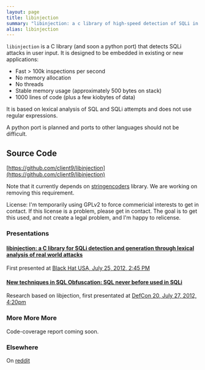 ```yaml
---
layout: page
title: libinjection
summary: "libinjection: a c library of high-speed detection of SQLi in user input"
alias: libinjection
---
```


`libinjection` is a C library (and soon a python port) that detects
SQLi attacks in user input.  It is designed to be embedded in existing
or new applications:

* Fast > 100k inspections per second
* No memory allocation
* No threads
* Stable memory usage (approximately 500 bytes on stack)
* 1000 lines of code (plus a few kiobytes of data)

It is based on lexical analysis of SQL and SQLi attempts and does not
use regular expressions.

A python port is planned and ports to other languages should not be difficult.

## Source Code ##

[https://github.com/client9/libinjection](https://github.com/client9/libinjection)

Note that it currently depends on [stringencoders](stringencoders/)
library.  We are working on removing this requirement.

License: I'm temporarily using GPLv2 to force commericial interests to
get in contact.  If this license is a problem, please get in contact.
The goal is to get this used, and not create a legal problem, and I'm
happy to relicense.

### Presentations ###

#### [libinjection: a C library for SQLi detection and generation through lexical analysis of real world attacks](/2012/07/25/libinjection/) ####
First presented at [Black Hat USA, July 25, 2012, 2:45 PM](https://www.blackhat.com/html/bh-us-12/bh-us-12-briefings.html#Galbreath)

#### [New techniques in SQL Obfuscation: SQL never before used in SQLi](/2012/07/27/new-techniques-in-sql-obfuscation/) ###

Research based on libjection, first presentated at [DefCon 20, July 27, 2012, 4:20pm](http://defcon.org/html/defcon-20/dc-20-speakers.html#Galbreath)

### More More More ###

Code-coverage report coming soon.

### Elsewhere ###

On [reddit](http://www.reddit.com/r/netsec/comments/x5pmr/libinjection_c_library_to_detect_sqli_attacks/)
